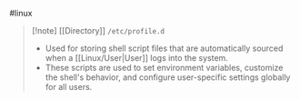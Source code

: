 #linux 
>[!note] [[Directory]] ``/etc/profile.d``
>-  Used for storing shell script files that are automatically sourced when a [[Linux/User|User]] logs into the system. 
>- These scripts are used to set environment variables, customize the shell's behavior, and configure user-specific settings globally for all users.